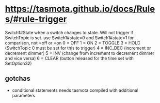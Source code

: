 # https://tasmota.github.io/docs/Rules/#rule-trigger

Switch1#State	when a switch changes to state. Will not trigger if SwitchTopic is set.
use Switch1#state=0 and Switch1#state=1 for comparison, not =off or =on
0 = OFF
1 = ON
2 = TOGGLE
3 = HOLD (SwitchTopic 0 must be set for this to trigger)
4 = INC_DEC (increment or decrement dimmer)
5 = INV (change from increment to decrement dimmer and vice versa)
6 = CLEAR (button released for the time set with SetOption32)

## gotchas
- conditional statements needs tasmota compiled with additional parameters